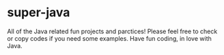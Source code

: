 # super-java
All of the Java related fun projects and parctices!
Please feel free to check or copy codes if you need some examples.
Have fun coding, in love with Java.


